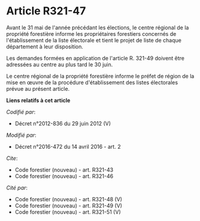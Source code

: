 # Article R321-47

Avant le 31 mai de l'année précédant les élections, le centre régional de la propriété forestière informe les propriétaires
forestiers concernés de l'établissement de la liste électorale et tient le projet de liste de chaque département à leur
disposition.

Les demandes formées en application de l'article R. 321-49 doivent être adressées au centre au plus tard le 30 juin.

Le centre régional de la propriété forestière informe le préfet de région de la mise en œuvre de la procédure d'établissement
des listes électorales prévue au présent article.

**Liens relatifs à cet article**

_Codifié par_:

  - Décret n°2012-836 du 29 juin 2012 (V)

_Modifié par_:

  - Décret n°2016-472 du 14 avril 2016 - art. 2

_Cite_:

  - Code forestier (nouveau) - art. R321-43
  - Code forestier (nouveau) - art. R321-46

_Cité par_:

  - Code forestier (nouveau) - art. R321-48 (V)
  - Code forestier (nouveau) - art. R321-49 (V)
  - Code forestier (nouveau) - art. R321-51 (V)
